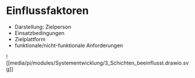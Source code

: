 # Einflussfaktoren

- Darstellung: Zielperson
- Einsatzbedingungen
- Zielplattform
- funktionale/nicht-funktionale Anforderungen

![[media/pi/modules/Systementwicklung/3_Schichten_beeinflusst.drawio.svg]]